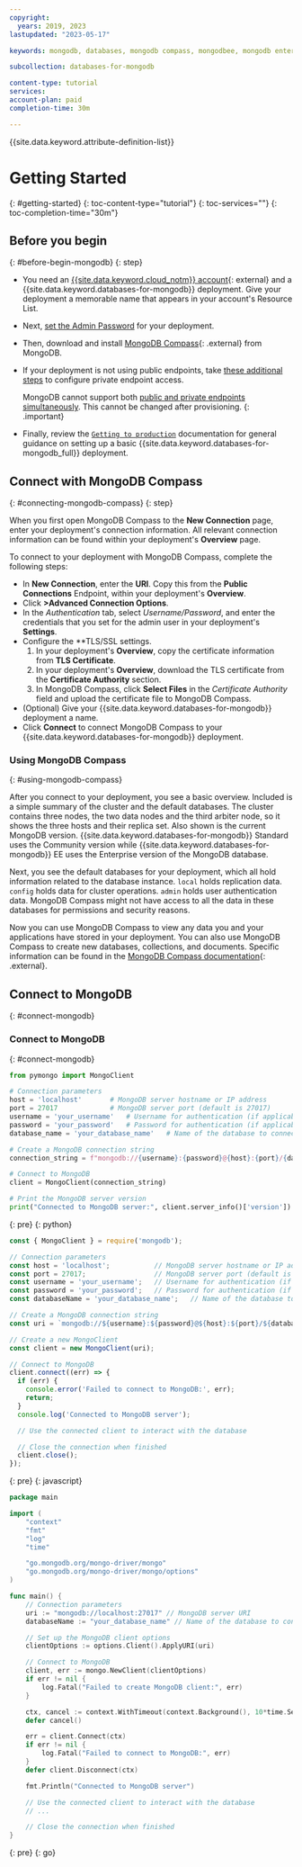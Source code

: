 ```yaml
---
copyright:
  years: 2019, 2023
lastupdated: "2023-05-17"

keywords: mongodb, databases, mongodb compass, mongodbee, mongodb enterprise, mongodb ee provision, mongodb compass, mongodb ops manager

subcollection: databases-for-mongodb

content-type: tutorial
services: 
account-plan: paid
completion-time: 30m

---
```


{{site.data.keyword.attribute-definition-list}}

# Getting Started
{: #getting-started}
{: toc-content-type="tutorial"}
{: toc-services=""}
{: toc-completion-time="30m"}

## Before you begin
{: #before-begin-mongodb}
{: step}

* You need an [{{site.data.keyword.cloud_notm}} account](https://cloud.ibm.com/registration){: external} and a {{site.data.keyword.databases-for-mongodb}} deployment. Give your deployment a memorable name that appears in your account's Resource List.

* Next, [set the Admin Password](/docs/databases-for-mongodb?topic=databases-for-mongodb-admin-password) for your deployment. 

* Then, download and install [MongoDB Compass](https://docs.mongodb.com/compass/master/install/){: .external} from MongoDB. 

* If your deployment is not using public endpoints, take [these additional steps](/docs/databases-for-mongodb?topic=databases-for-mongodb-service-endpoints#private-endpoints) to configure private endpoint access. 
  
   MongoDB cannot support both [public and private endpoints simultaneously](/docs/databases-for-mongodb?topic=databases-for-mongodb-service-endpoints&interface=ui#provisioning-service-endpoints). This cannot be changed after provisioning.
   {: .important}

* Finally, review the [`Getting to production`](/docs/cloud-databases?topic=cloud-databases-best-practices) documentation for general guidance on setting up a basic {{site.data.keyword.databases-for-mongodb_full}} deployment.

## Connect with MongoDB Compass
{: #connecting-mongodb-compass}
{: step}

When you first open MongoDB Compass to the **New Connection** page, enter your deployment's connection information. All relevant connection information can be found within your deployment's **Overview** page.

To connect to your deployment with MongoDB Compass, complete the following steps:

- In **New Connection**, enter the **URI**. Copy this from the **Public Connections** Endpoint, within your deployment's **Overview**.
- Click **>Advanced Connection Options**.
- In the _Authentication_ tab, select _Username/Password_, and enter the credentials that you set for the admin user in your deployment's **Settings**.
- Configure the **TLS/SSL settings.
    1. In your deployment's **Overview**, copy the certificate information from **TLS Certificate**.
    1. In your deployment's **Overview**, download the TLS certificate from the **Certificate Authority** section.
    1. In MongoDB Compass, click **Select Files** in the _Certificate Authority_ field and upload the certificate file to MongoDB Compass.
- (Optional) Give your {{site.data.keyword.databases-for-mongodb}} deployment a name.
- Click **Connect** to connect MongoDB Compass to your {{site.data.keyword.databases-for-mongodb}} deployment.

### Using MongoDB Compass
{: #using-mongodb-compass}

After you connect to your deployment, you see a basic overview. Included is a simple summary of the cluster and the default databases. The cluster contains three nodes, the two data nodes and the third arbiter node, so it shows the three hosts and their replica set. Also shown is the current MongoDB version. {{site.data.keyword.databases-for-mongodb}} Standard uses the Community version while {{site.data.keyword.databases-for-mongodb}} EE uses the Enterprise version of the MongoDB database.

Next, you see the default databases for your deployment, which all hold information related to the database instance. `local` holds replication data. `config` holds data for cluster operations. `admin` holds user authentication data. MongoDB Compass might not have access to all the data in these databases for permissions and security reasons.

Now you can use MongoDB Compass to view any data you and your applications have stored in your deployment. You can also use MongoDB Compass to create new databases, collections, and documents. Specific information can be found in the [MongoDB Compass documentation](https://docs.mongodb.com/compass/current/){: .external}.

## Connect to MongoDB
{: #connect-mongodb}

### Connect to MongoDB
{: #connect-mongodb}

```python
from pymongo import MongoClient

# Connection parameters
host = 'localhost'       # MongoDB server hostname or IP address
port = 27017             # MongoDB server port (default is 27017)
username = 'your_username'   # Username for authentication (if applicable)
password = 'your_password'   # Password for authentication (if applicable)
database_name = 'your_database_name'   # Name of the database to connect to

# Create a MongoDB connection string
connection_string = f"mongodb://{username}:{password}@{host}:{port}/{database_name}"

# Connect to MongoDB
client = MongoClient(connection_string)

# Print the MongoDB server version
print("Connected to MongoDB server:", client.server_info()['version'])

```
{: pre}
{: python}

```javascript
const { MongoClient } = require('mongodb');

// Connection parameters
const host = 'localhost';           // MongoDB server hostname or IP address
const port = 27017;                 // MongoDB server port (default is 27017)
const username = 'your_username';   // Username for authentication (if applicable)
const password = 'your_password';   // Password for authentication (if applicable)
const databaseName = 'your_database_name';   // Name of the database to connect to

// Create a MongoDB connection string
const uri = `mongodb://${username}:${password}@${host}:${port}/${databaseName}`;

// Create a new MongoClient
const client = new MongoClient(uri);

// Connect to MongoDB
client.connect((err) => {
  if (err) {
    console.error('Failed to connect to MongoDB:', err);
    return;
  }
  console.log('Connected to MongoDB server');

  // Use the connected client to interact with the database

  // Close the connection when finished
  client.close();
});

```
{: pre}
{: javascript}

```go
package main

import (
	"context"
	"fmt"
	"log"
	"time"

	"go.mongodb.org/mongo-driver/mongo"
	"go.mongodb.org/mongo-driver/mongo/options"
)

func main() {
	// Connection parameters
	uri := "mongodb://localhost:27017" // MongoDB server URI
	databaseName := "your_database_name" // Name of the database to connect to

	// Set up the MongoDB client options
	clientOptions := options.Client().ApplyURI(uri)

	// Connect to MongoDB
	client, err := mongo.NewClient(clientOptions)
	if err != nil {
		log.Fatal("Failed to create MongoDB client:", err)
	}

	ctx, cancel := context.WithTimeout(context.Background(), 10*time.Second)
	defer cancel()

	err = client.Connect(ctx)
	if err != nil {
		log.Fatal("Failed to connect to MongoDB:", err)
	}
	defer client.Disconnect(ctx)

	fmt.Println("Connected to MongoDB server")

	// Use the connected client to interact with the database
	// ...

	// Close the connection when finished
}
```
{: pre}
{: go}

